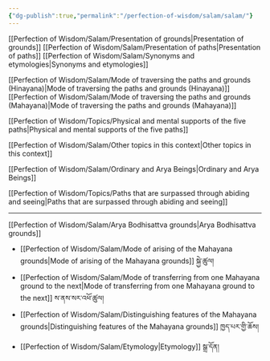 ```yaml
---
{"dg-publish":true,"permalink":"/perfection-of-wisdom/salam/salam/"}
---
```


[[Perfection of Wisdom/Salam/Presentation of grounds\|Presentation of grounds]]
[[Perfection of Wisdom/Salam/Presentation of paths\|Presentation of paths]]
[[Perfection of Wisdom/Salam/Synonyms and etymologies\|Synonyms and etymologies]]

[[Perfection of Wisdom/Salam/Mode of traversing the paths and grounds (Hinayana)\|Mode of traversing the paths and grounds (Hinayana)]]
[[Perfection of Wisdom/Salam/Mode of traversing the paths and grounds (Mahayana)\|Mode of traversing the paths and grounds (Mahayana)]]

[[Perfection of Wisdom/Topics/Physical and mental supports of the five paths\|Physical and mental supports of the five paths]]

[[Perfection of Wisdom/Salam/Other topics in this context\|Other topics in this context]]

[[Perfection of Wisdom/Salam/Ordinary and Arya Beings\|Ordinary and Arya Beings]]

[[Perfection of Wisdom/Topics/Paths that are surpassed through abiding and seeing\|Paths that are surpassed through abiding and seeing]]

---
[[Perfection of Wisdom/Salam/Arya Bodhisattva grounds\|Arya Bodhisattva grounds]]
- [[Perfection of Wisdom/Salam/Mode of arising of the Mahayana grounds\|Mode of arising of the Mahayana grounds]] སྐྱེ་ཚུལ།
- [[Perfection of Wisdom/Salam/Mode of transferring from one Mahayana ground to the next\|Mode of transferring from one Mahayana ground to the next]] ས་ནས་སར་འཕོ་ཚུལ།
- [[Perfection of Wisdom/Salam/Distinguishing features of the Mahayana grounds\|Distinguishing features of the Mahayana grounds]] ཁྱད་པར་གྱི་ཆོས།
- [[Perfection of Wisdom/Salam/Etymology\|Etymology]] སྒྲ་དོན།